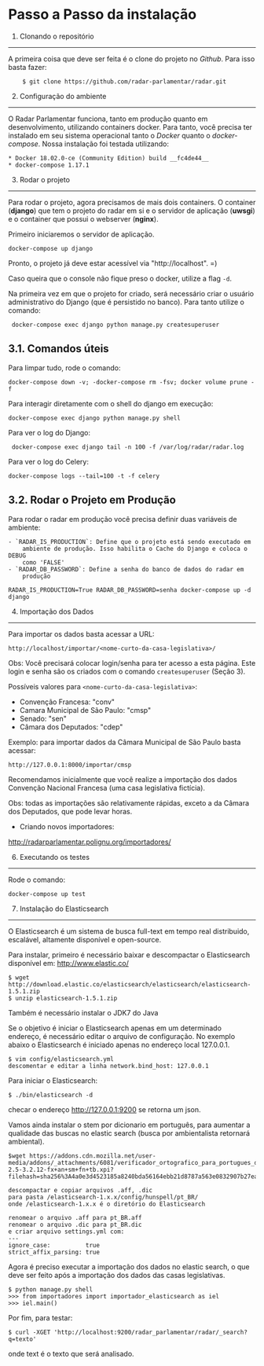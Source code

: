 Passo a Passo da instalação
============================

1. Clonando o repositório
------------------------------

A primeira coisa que deve ser feita é o clone do projeto no *Github*. Para isso basta fazer:

        $ git clone https://github.com/radar-parlamentar/radar.git

2. Configuração do ambiente
---------------------------

O Radar Parlamentar funciona, tanto em produção quanto em desenvolvimento,
utilizando containers docker.
Para tanto, você precisa ter instalado em seu sistema operacional tanto o
*Docker* quanto o *docker-compose*.
Nossa instalação foi testada utilizando:

    * Docker 18.02.0-ce (Community Edition) build __fc4de44__
    * docker-compose 1.17.1

3. Rodar o projeto
------------------

Para rodar o projeto, agora precisamos de mais dois containers. O container
(**django**) que tem o projeto do radar em si e o servidor de aplicação (**uwsgi**) e o
container que possui o webserver (**nginx**).

Primeiro iniciaremos o servidor de aplicação.

    docker-compose up django

Pronto, o projeto já deve estar acessível via "http://localhost". =)

Caso queira que o console não fique preso o docker, utilize a flag `-d`.

Na primeira vez em que o projeto for criado, será necessário criar o usuário
administrativo do Django (que é persistido no banco). Para tanto utilize o
comando:

     docker-compose exec django python manage.py createsuperuser

3.1. Comandos úteis
--------------------------------
Para limpar tudo, rode o comando:

    docker-compose down -v; -docker-compose rm -fsv; docker volume prune -f

Para interagir diretamente com o shell do django em execução:

    docker-compose exec django python manage.py shell

Para ver o log do Django:

     docker-compose exec django tail -n 100 -f /var/log/radar/radar.log

Para ver o log do Celery:

    docker-compose logs --tail=100 -t -f celery

3.2. Rodar o Projeto em Produção
--------------------------------
Para rodar o radar em produção você precisa definir duas variáveis de ambiente:

    - `RADAR_IS_PRODUCTION`: Define que o projeto está sendo executado em
        ambiente de produção. Isso habilita o Cache do Django e coloca o DEBUG
        como 'FALSE'
    - `RADAR_DB_PASSWORD`: Define a senha do banco de dados do radar em
        produção

    RADAR_IS_PRODUCTION=True RADAR_DB_PASSWORD=senha docker-compose up -d django

4. Importação dos Dados
-----------------------
Para importar os dados basta acessar a URL:

    http://localhost/importar/<nome-curto-da-casa-legislativa>/

Obs: Você precisará colocar login/senha para ter acesso a esta página. Este
login e senha são os criados com o comando `createsuperuser` (Seção 3).

Possíveis valores para `<nome-curto-da-casa-legislativa>`:

* Convenção Francesa: "conv"
* Camara Municipal de São Paulo: "cmsp"
* Senado: "sen"
* Câmara dos Deputados: "cdep"

Exemplo: para importar dados da Câmara Municipal de São Paulo basta acessar:

    http://127.0.0.1:8000/importar/cmsp

Recomendamos inicialmente que você realize a importação dos dados Convenção
Nacional Francesa (uma casa legislativa fictícia).

Obs: todas as importações são relativamente rápidas, exceto a da Câmara dos
Deputados, que pode levar horas.

- Criando novos importadores:

http://radarparlamentar.polignu.org/importadores/

6. Executando os testes
-----------------------
Rode o comando:

    docker-compose up test

7. Instalação do Elasticsearch
------------------------------
O Elasticsearch é um sistema de busca full-text em tempo real distribuido, escalável, altamente disponível e open-source.

Para instalar, primeiro é necessário baixar e descompactar o Elasticsearch disponível em: http://www.elastic.co/

    $ wget http://download.elastic.co/elasticsearch/elasticsearch/elasticsearch-1.5.1.zip
    $ unzip elasticsearch-1.5.1.zip

Também é necessário instalar o JDK7 do Java

Se o objetivo é iniciar o Elasticsearch apenas em um determinado endereço, é necessário editar o arquivo de configuração. No exemplo abaixo o Elasticsearch é iniciado apenas no endereço local 127.0.0.1.

    $ vim config/elasticsearch.yml
    descomentar e editar a linha network.bind_host: 127.0.0.1

Para iniciar o Elasticsearch:

    $ ./bin/elasticsearch -d

checar o endereço http://127.0.0.1:9200 se retorna um json.

Vamos ainda instalar o stem por dicionario em português, para aumentar a qualidade das buscas no elastic search (busca por ambientalista retornará ambiental).

    $wget https://addons.cdn.mozilla.net/user-media/addons/_attachments/6081/verificador_ortografico_para_portugues_do_brasil-2.5-3.2.12-fx+an+sm+fn+tb.xpi?filehash=sha256%3A4a0e3d4523185a8240bda56164ebb21d8787a563e0832907b27ea7ce39e36ff0

    descompactar e copiar arquivos .aff, .dic
    para pasta /elasticsearch-1.x.x/config/hunspell/pt_BR/
    onde /elasticsearch-1.x.x é o diretório do Elasticsearch

    renomear o arquivo .aff para pt_BR.aff
    renomear o arquivo .dic para pt_BR.dic
    e criar arquivo settings.yml com:
    ---
    ignore_case:          true
    strict_affix_parsing: true

Agora é preciso executar a importação dos dados no elastic search, o que deve ser feito após a importação dos dados das casas legislativas.

    $ python manage.py shell
    >>> from importadores import importador_elasticsearch as iel
    >>> iel.main()

Por fim, para testar:

    $ curl -XGET 'http://localhost:9200/radar_parlamentar/radar/_search?q=texto'
onde text é o texto que será analisado.

